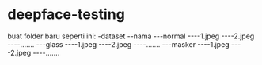 # deepface-testing

buat folder baru seperti ini:
-dataset
--nama
---normal
----1.jpeg
----2.jpeg
----.......
---glass
----1.jpeg
----2.jpeg
----.......
---masker
----1.jpeg
----2.jpeg
----.......
